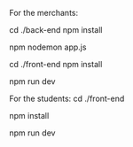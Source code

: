For the merchants:
 
 cd ./back-end
 npm install

npm nodemon app.js

 cd ./front-end
 npm install
 
 npm run dev


 For the students:
   cd ./front-end
   
   npm install
   
   npm run dev
